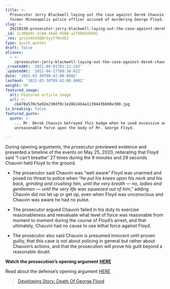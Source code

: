 ```yaml
---
title: >-
  Prosecutor Jerry Blackwell laying out the case against Derek Chauvin, the
  former Minneapolis police officer accused of murdering George Floyd.
slug: >-
  20210330-prosecutor-jerry-blackwell-laying-out-the-case-against-derek-chauvin-the-former-minneapolis
_id: 1c36bb9c-2c80-44a6-9560-a2700b5d5041
_rev: gzsIxkhSGQWrSyyf7HcXE2
type: quick_quotes
draft: false
aliases:
  - >-
    /prosecutor-jerry-blackwell-laying-out-the-case-against-derek-chauvin-the-former-minneapolis-police-officer-accused-of-murdering-george-floyd/
_createdAt: '2021-04-01T01:12:24Z'
_updatedAt: '2021-04-17T08:36:02Z'
date: '2021-03-30T09:42:00.000Z'
lastmod: '2021-03-30T09:42:00.000Z'
weight: 50
featured_image:
  alt: Featured article image
  url: >-
    cb470a570c5e92e230df0c1e28b24b4a1130443b600x380.jpg
is_breaking: false
featured_quote:
  quote: >-
    ... Mr. Derek Chauvin betrayed this badge when he used excessive and
    unreasonable force upon the body of Mr. George Floyd.

---
```

During opening arguments, the prosecutor previewed evidence and presented a timeline of the events on May 25, 2020, reiterating that Floyd said “I can’t breathe” 27 times during the 9 minutes and 29 seconds Chauvin held Floyd to the ground.

  * The prosecutor said Chauvin was “well aware” Floyd was unarmed and posed no threat to police when “_he put his knees upon his neck and his back, grinding and crushing him, until the very breath — no, ladies and gentlemen — until the very life was squeezed out of him_,” adding Chauvin did not let up or get up, even when Floyd was unconscious and Chauvin was aware he had no pulse.

* The prosecutor argued Chauvin failed in his duty to exercise reasonableness and reevaluate what level of force was reasonable from moment to moment during the course of Floyd’s arrest, and that ultimately, Chauvin had no cause to use lethal force against Floyd.
* The prosecutor also said Chauvin is presumed innocent until proven guilty, that this case is not about policing in general but rather about Chauvin’s actions, and that the prosecution will prove his guilt beyond a reasonable doubt.

**Watch the prosecution’s opening argument** [**HERE**](https://www.kare11.com/video/news/local/george-floyd/derek-chauvin-trial-begins-with-prosecution-opening-statement/89-23c326ac-c500-4a78-9770-c48faa918ffc)

Read about the defense’s opening argument [HERE](https://smarthernews.com/article/derek-chauvins-defense-attorney-eric-nelson-making-the-case-against-holding-chauvin-responsible-for-george-floyds-death/)

> [Developing Story: Death Of George Floyd](https://smarthernews.com/article/developing-story-the-death-of-george-floyd/)